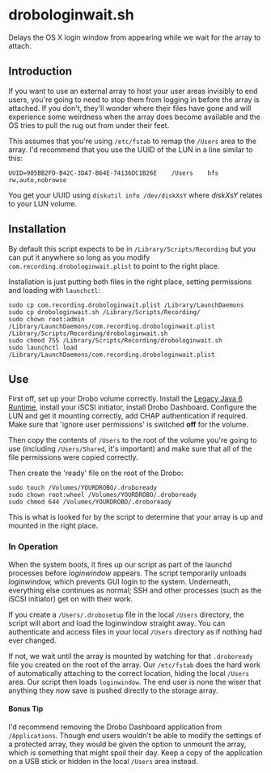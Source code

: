 # drobologinwait.sh

Delays the OS X login window from appearing while we wait for the array to attach.

## Introduction

If you want to use an external array to host your user areas invisibly to end users, you're going to need to stop them from logging in before the array is attached. If you don't, they'll wonder where their files have gone and will experience some weirdness when the array does become available and the OS tries to pull the rug out from under their feet.

This assumes that you're using `/etc/fstab` to remap the `/Users` area to the array. I'd recommend that you use the UUID of the LUN in a line similar to this:

	UUID=905BB2FD-B42C-3DA7-B64E-74136DC1B26E    /Users    hfs    rw,auto,nobrowse
	
You get your UUID using `diskutil info /dev/diskXsY` where *diskXsY* relates to your LUN volume.

## Installation

By default this script expects to be in `/Library/Scripts/Recording` but you can put it anywhere so long as you modify `com.recording.drobologinwait.plist` to point to the right place.

Installation is just putting both files in the right place, setting permissions and loading with `launchctl`:

	sudo cp com.recording.drobologinwait.plist /Library/LaunchDaemons
	sudo cp drobologinwait.sh /Library/Scripts/Recording/
	sudo chown root:admin /Library/LaunchDaemons/com.recording.drobologinwait.plist /Library/Scripts/Recording/drobologinwait.sh
	sudo chmod 755 /Library/Scripts/Recording/drobologinwait.sh
	sudo launchctl load /Library/LaunchDaemons/com.recording.drobologinwait.plist
	
	
## Use

First off, set up your Drobo volume correctly. Install the [Legacy Java 6 Runtime](https://support.apple.com/kb/DL1572?locale=en_US), install your iSCSI initiator, install Drobo Dashboard. Configure the LUN and get it mounting correctly, add CHAP authentication if required. Make sure that 'ignore user permissions' is switched **off** for the volume.

Then copy the contents of `/Users` to the root of the volume you're going to use (including `/Users/Shared`, it's important) and make sure that all of the file permissions were copied correctly.

Then create the 'ready' file on the root of the Drobo:

	sudo touch /Volumes/YOURDROBO/.droboready
	sudo chown root:wheel /Volumes/YOURDROBO/.droboready
	sudo chmod 644 /Volumes/YOURDROBO/.droboready
	
This is what is looked for by the script to determine that your array is up and mounted in the right place.

### In Operation

When the system boots, it fires up our script as part of the launchd processes before *loginwindow* appears. The script temporarily unloads *loginwindow,* which prevents GUI login to the system. Underneath, everything else continues as normal; SSH and other processes (such as the iSCSI initiator) get on with their work.

If you create a `/Users/.drobosetup` file in the local `/Users` directory, the script will abort and load the loginwindow straight away. You can authenticate and access files in your local `/Users` directory as if nothing had ever changed.

If not, we wait until the array is mounted by watching for that `.droboready` file you created on the root of the array. Our `/etc/fstab` does the hard work of automatically attaching to the correct location, hiding the local `/Users` area. Our script then loads `loginwindow`. The end user is none the wiser that anything they now save is pushed directly to the storage array.

#### Bonus Tip

I'd recommend removing the Drobo Dashboard application from `/Applications`. Though end users wouldn't be able to modify the settings of a protected array, they would be given the option to unmount the array, which is something that might spoil their day. Keep a copy of the application on a USB stick or hidden in the local `/Users` area instead.





































